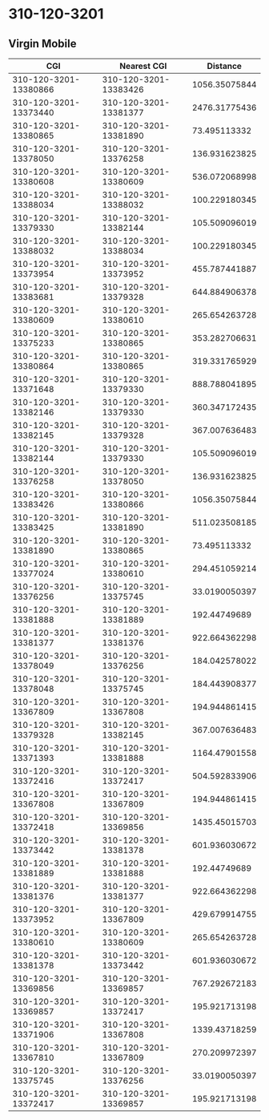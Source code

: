 # 310-120-3201
## Virgin Mobile


| CGI | Nearest CGI | Distance |
|-----|-------------|----------|
| 310-120-3201-13380866 | 310-120-3201-13383426 | 1056.35075844 |
| 310-120-3201-13373440 | 310-120-3201-13381377 | 2476.31775436 |
| 310-120-3201-13380865 | 310-120-3201-13381890 | 73.495113332 |
| 310-120-3201-13378050 | 310-120-3201-13376258 | 136.931623825 |
| 310-120-3201-13380608 | 310-120-3201-13380609 | 536.072068998 |
| 310-120-3201-13388034 | 310-120-3201-13388032 | 100.229180345 |
| 310-120-3201-13379330 | 310-120-3201-13382144 | 105.509096019 |
| 310-120-3201-13388032 | 310-120-3201-13388034 | 100.229180345 |
| 310-120-3201-13373954 | 310-120-3201-13373952 | 455.787441887 |
| 310-120-3201-13383681 | 310-120-3201-13379328 | 644.884906378 |
| 310-120-3201-13380609 | 310-120-3201-13380610 | 265.654263728 |
| 310-120-3201-13375233 | 310-120-3201-13380865 | 353.282706631 |
| 310-120-3201-13380864 | 310-120-3201-13380865 | 319.331765929 |
| 310-120-3201-13371648 | 310-120-3201-13379330 | 888.788041895 |
| 310-120-3201-13382146 | 310-120-3201-13379330 | 360.347172435 |
| 310-120-3201-13382145 | 310-120-3201-13379328 | 367.007636483 |
| 310-120-3201-13382144 | 310-120-3201-13379330 | 105.509096019 |
| 310-120-3201-13376258 | 310-120-3201-13378050 | 136.931623825 |
| 310-120-3201-13383426 | 310-120-3201-13380866 | 1056.35075844 |
| 310-120-3201-13383425 | 310-120-3201-13381890 | 511.023508185 |
| 310-120-3201-13381890 | 310-120-3201-13380865 | 73.495113332 |
| 310-120-3201-13377024 | 310-120-3201-13380610 | 294.451059214 |
| 310-120-3201-13376256 | 310-120-3201-13375745 | 33.0190050397 |
| 310-120-3201-13381888 | 310-120-3201-13381889 | 192.44749689 |
| 310-120-3201-13381377 | 310-120-3201-13381376 | 922.664362298 |
| 310-120-3201-13378049 | 310-120-3201-13376256 | 184.042578022 |
| 310-120-3201-13378048 | 310-120-3201-13375745 | 184.443908377 |
| 310-120-3201-13367809 | 310-120-3201-13367808 | 194.944861415 |
| 310-120-3201-13379328 | 310-120-3201-13382145 | 367.007636483 |
| 310-120-3201-13371393 | 310-120-3201-13381888 | 1164.47901558 |
| 310-120-3201-13372416 | 310-120-3201-13372417 | 504.592833906 |
| 310-120-3201-13367808 | 310-120-3201-13367809 | 194.944861415 |
| 310-120-3201-13372418 | 310-120-3201-13369856 | 1435.45015703 |
| 310-120-3201-13373442 | 310-120-3201-13381378 | 601.936030672 |
| 310-120-3201-13381889 | 310-120-3201-13381888 | 192.44749689 |
| 310-120-3201-13381376 | 310-120-3201-13381377 | 922.664362298 |
| 310-120-3201-13373952 | 310-120-3201-13367809 | 429.679914755 |
| 310-120-3201-13380610 | 310-120-3201-13380609 | 265.654263728 |
| 310-120-3201-13381378 | 310-120-3201-13373442 | 601.936030672 |
| 310-120-3201-13369856 | 310-120-3201-13369857 | 767.292672183 |
| 310-120-3201-13369857 | 310-120-3201-13372417 | 195.921713198 |
| 310-120-3201-13371906 | 310-120-3201-13367808 | 1339.43718259 |
| 310-120-3201-13367810 | 310-120-3201-13367809 | 270.209972397 |
| 310-120-3201-13375745 | 310-120-3201-13376256 | 33.0190050397 |
| 310-120-3201-13372417 | 310-120-3201-13369857 | 195.921713198 |
